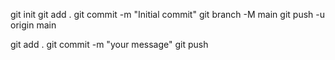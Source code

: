git init
git add .
git commit -m "Initial commit" 
git branch -M main
git push -u origin main


<!-- next time only -->
git add .
git commit -m "your message"
git push
